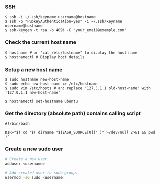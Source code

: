 
### SSH

    $ ssh -i ~/.ssh/keyname username@hostname
    $ ssh -o "PubkeyAuthentication=yes" -i ~/.ssh/keyname username@hostname
    $ ssh-keygen -t rsa -b 4096 -C "your_email@example.com"

### Check the current host name

    $ hostname # or "cat /etc/hostname" to display the host name
    $ hostnamectl # Display host details

### Setup a new host name

    $ sudo hostname new-host-name
    $ sudo echo new-host-name >> /etc/hostname
    $ sudo vim /etc/hosts # and replace '127.0.1.1 old-host-name' with '127.0.1.1 new-host-name'

    $ hostnamectl set-hostname ubuntu

### Get the directory (absolute path) contains calling script

    #!/bin/bash

    DIR="$( cd "$( dirname "${BASH_SOURCE[0]}" )" >/dev/null 2>&1 && pwd )"

### Create a new sudo user

```bash
# Create a new user.
adduser <username>

# Add created user to sudo group.
usermod -aG sudo <username>
```
